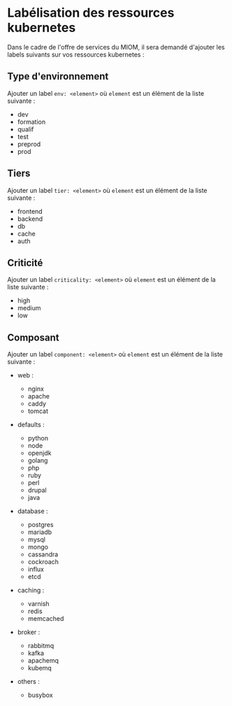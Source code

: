 # Labélisation des ressources kubernetes

Dans le cadre de l'offre de services du MIOM, il sera demandé d'ajouter les labels suivants sur vos ressources kubernetes :

## Type d'environnement

Ajouter un label `env: <element>` où `element` est un élément de la liste suivante :

- dev
- formation
- qualif
- test
- preprod
- prod

## Tiers

Ajouter un label `tier: <element>` où `element` est un élément de la liste suivante :

- frontend
- backend
- db
- cache
- auth

## Criticité

Ajouter un label `criticality: <element>` où `element` est un élément de la liste suivante :

- high
- medium
- low

## Composant

Ajouter un label `component: <element>` où `element` est un élément de la liste suivante :

- web :
  - nginx
  - apache
  - caddy
  - tomcat

- defaults :
  - python
  - node
  - openjdk
  - golang
  - php
  - ruby
  - perl
  - drupal
  - java

- database :
  - postgres
  - mariadb
  - mysql
  - mongo
  - cassandra
  - cockroach
  - influx
  - etcd

- caching :
  - varnish
  - redis
  - memcached

- broker :
  - rabbitmq
  - kafka
  - apachemq
  - kubemq

- others :
  - busybox
